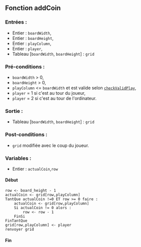 ## Fonction addCoin

### Entrées :
- Entier : `boardWidth`,
- Entier : `boardHeight`,
- Entier : `playColumn`,
- Entier : `player`,
- Tableau [`boardWidth`, `boardHeight`] : `grid`

### Pré-conditions :
- `boardWidth` > 0,
- `boardHeight` > 0,
- `playColumn` <= `boardWidth` et est valide selon [`checkValidPlay`](./checkValidPlay.md),
- `player` = 1 si c'est au tour du joueur,
- `player` = 2 si c'est au tour de l'ordinateur.

### Sortie :
- Tableau [`boardWidth`, `boardHeight`] : `grid` 

### Post-conditions :
- `grid` modifiée avec le coup du joueur.

### Variables :
- Entier : `actualCoin`,`row`

#### Début
	row <- board_height - 1
	actualCoin <- grid[row,playColumn]
	TantQue actualCoin !=0 ET row >= 0 faire :
		actualCoin <- grid[row,playColumn]
		Si actualCoin != 0 alors :
			row <- row - 1
		FinSi
	FinTantQue
	grid[row,playColumn] <- player
	renvoyer grid

#### Fin
